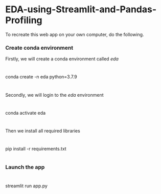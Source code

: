 # EDA-using-Streamlit-and-Pandas-Profiling

To recreate this web app on your own computer, do the following.

### Create conda environment
Firstly, we will create a conda environment called *eda*
#
conda create -n eda python=3.7.9
#
Secondly, we will login to the *eda* environment
#
conda activate eda
#
Then we install all required libraries

#
pip install -r requirements.txt
#

###  Launch the app

#
streamlit run app.py
#
